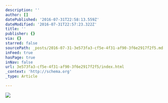 ```yaml
---
description: ''
author: []
datePublished: '2016-07-31T22:58:13.559Z'
dateModified: '2016-07-31T22:57:23.322Z'
title: ''
publisher: {}
via: {}
starred: false
sourcePath: _posts/2016-07-31-3e573fa3-cf5e-4f31-af90-3f6e2917f2f5.md
inFeed: true
hasPage: true
inNav: false
url: 3e573fa3-cf5e-4f31-af90-3f6e2917f2f5/index.html
_context: 'http://schema.org'
_type: Article

---
```

![](https://the-grid-user-content.s3-us-west-2.amazonaws.com/28fcd2b8-b3c1-4cc7-ab4e-a0359f96f297.jpg)